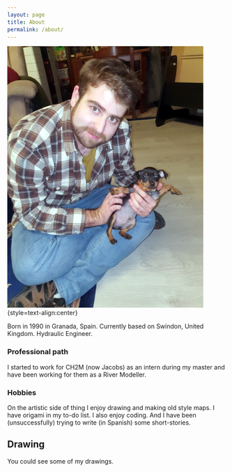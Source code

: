 ```yaml
---
layout: page
title: About
permalink: /about/
---
```


![_config.yml](/images/about/me.jpg "_config.yml") {style=text-align:center}

Born in 1990 in Granada, Spain. Currently based on Swindon, United Kingdom. Hydraulic Engineer.

### Professional path

I started to work for CH2M (now Jacobs) as an intern during my master and have been working for them as a River Modeller.

### Hobbies

On the artistic side of thing I enjoy drawing and making old style maps. I have origami in my to-do list. I also enjoy coding. And I have been (unsuccessfully) trying to write (in Spanish) some short-stories.

## Drawing

You could see some of my drawings.

<!-- 
### Contact me

[email@domain.com](mailto:email@domain.com) -->